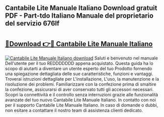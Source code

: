 ## Cantabile Lite Manuale Italiano Download gratuit PDF - Part-tdo Italiano Manuale del proprietario del servizio 676lf

# <h2><a href="http://dfck2da.blite.top/?on=Cantabile+Lite+Manuale+Italiano">🔗Download 👉🔴 Cantabile Lite Manuale Italiano</a></h2>

[![Cantabile Lite Manuale Italiano download](https://i.imgur.com/lujVjoI.png)](http://dfck2da.blite.top/?on=Cantabile+Lite+Manuale+Italiano)
Saluti e benvenuto nel manuale Dell'utente per il tuo REDDDDDDD appena acquistato. Questa guida ha lo scopo di aiutarti a diventare un utente esperto del tuo Prodotto fornendo una spiegazione dettagliata delle sue caratteristiche, funzioni e vantaggi. Troverai istruzioni dettagliate per L'installazione, L'uso, la manutenzione e la risoluzione dei problemi. Familiarizzare con la confezione prima di smaltire la confezione, assicurarsi di aver conservato tutti gli accessori necessari. Scopri la connettività e il controllo senza interruzioni grazie alle funzionalità avanzate del tuo nuovo Cantabile Lite Manuale Italiano. In contatto con noi per il supporto Cantabile Lite Manuale Italiano. In caso di domande o dubbi, non esitare a contattare il nostro team di assistenza clienti dedicato.
